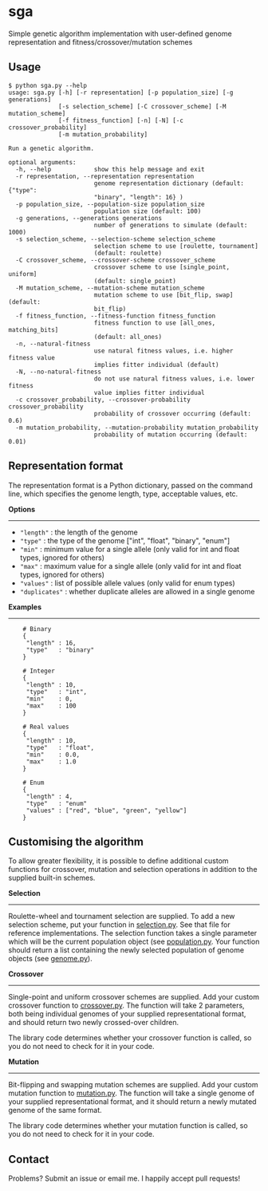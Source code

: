 sga
===

Simple genetic algorithm implementation with user-defined genome representation
and fitness/crossover/mutation schemes

Usage
-----

```
$ python sga.py --help
usage: sga.py [-h] [-r representation] [-p population_size] [-g generations]
              [-s selection_scheme] [-C crossover_scheme] [-M mutation_scheme]
              [-f fitness_function] [-n] [-N] [-c crossover_probability]
              [-m mutation_probability]

Run a genetic algorithm.

optional arguments:
  -h, --help            show this help message and exit
  -r representation, --representation representation
                        genome representation dictionary (default: {"type":
                        "binary", "length": 16} )
  -p population_size, --population-size population_size
                        population size (default: 100)
  -g generations, --generations generations
                        number of generations to simulate (default: 1000)
  -s selection_scheme, --selection-scheme selection_scheme
                        selection scheme to use [roulette, tournament]
                        (default: roulette)
  -C crossover_scheme, --crossover-scheme crossover_scheme
                        crossover scheme to use [single_point, uniform]
                        (default: single_point)
  -M mutation_scheme, --mutation-scheme mutation_scheme
                        mutation scheme to use [bit_flip, swap] (default:
                        bit_flip)
  -f fitness_function, --fitness-function fitness_function
                        fitness function to use [all_ones, matching_bits]
                        (default: all_ones)
  -n, --natural-fitness
                        use natural fitness values, i.e. higher fitness value
                        implies fitter individual (default)
  -N, --no-natural-fitness
                        do not use natural fitness values, i.e. lower fitness
                        value implies fitter individual
  -c crossover_probability, --crossover-probability crossover_probability
                        probability of crossover occurring (default: 0.6)
  -m mutation_probability, --mutation-probability mutation_probability
                        probability of mutation occurring (default: 0.01)
```

Representation format
---------------------

The representation format is a Python dictionary, passed on the command line,
which specifies the genome length, type, acceptable values, etc.

**Options**
***********

* `"length"`     : the length of the genome
* `"type"`       : the type of the genome ["int", "float", "binary", "enum"]
* `"min"`        : minimum value for a single allele (only valid for int and float
                 types, ignored for others)
* `"max"`        : maximum value for a single allele (only valid for int and float
                 types, ignored for others)
* `"values"`     : list of possible allele values (only valid for enum types)
* `"duplicates"` : whether duplicate alleles are allowed in a single genome

**Examples**
************

```
    # Binary
    {
     "length" : 16,
     "type"   : "binary"
    }

    # Integer
    {
     "length" : 10,
     "type"   : "int",
     "min"    : 0,
     "max"    : 100
    }

    # Real values
    {
     "length" : 10,
     "type"   : "float",
     "min"    : 0.0,
     "max"    : 1.0
    }

    # Enum
    {
     "length" : 4,
     "type"   : "enum"
     "values" : ["red", "blue", "green", "yellow"]
    }
```

Customising the algorithm
-------------------------

To allow greater flexibility, it is possible to define additional custom
functions for crossover, mutation and selection operations in addition to the
supplied built-in schemes.

**Selection**
*************

Roulette-wheel and tournament selection are supplied. To add a new selection
scheme, put your function in [selection.py](sga/selection.py). See that file
for reference implementations. The selection function takes a single parameter
which will be the current population object (see [population.py](sga/population.py).
Your function should return a list containing the newly selected population
of genome objects (see [genome.py](sga/genome.py)).

**Crossover**
*************

Single-point and uniform crossover schemes are supplied. Add your custom crossover
function to [crossover.py](sga/crossover.py). The function will take 2 parameters,
both being individual genomes of your supplied representational format, and should
return two newly crossed-over children.

The library code determines whether your crossover function is called, so you do
not need to check for it in your code.

**Mutation**
************

Bit-flipping and swapping mutation schemes are supplied. Add your custom mutation
function to [mutation.py](sga/mutation.py). The function will take a single genome
of your supplied representational format, and it should return a newly mutated
genome of the same format.

The library code determines whether your mutation function is called, so you do
not need to check for it in your code.

Contact
-------

Problems? Submit an issue or email me. I happily accept pull requests!
